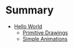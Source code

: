 # Summary

* [Hello World](hello_world/README.md)
   * [Primitive Drawings](hello_world/primitive_drawings.md)
   * [Simple Animations](hello_world/simple_animations.md)

